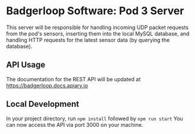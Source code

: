 # Badgerloop Software: Pod 3 Server
This server will be responsible for handling incoming UDP packet requests
from the pod's sensors, inserting them into the local MySQL database, and
handling HTTP requests for the latest sensor data (by querying the database).

## API Usage
The documentation for the REST API will be updated at https://badgerloop.docs.apiary.io

## Local Development
In your project directory, run ```npm install``` followed by ```npm run start```
You can now access the API via port 3000 on your machine.

